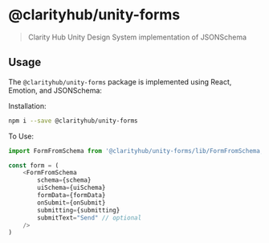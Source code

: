 # @clarityhub/unity-forms

> Clarity Hub Unity Design System implementation of JSONSchema

## Usage

The `@clarityhub/unity-forms` package is implemented using React, Emotion, and JSONSchema:

Installation:

```sh
npm i --save @clarityhub/unity-forms
```

To Use:

```js
import FormFromSchema from '@clarityhub/unity-forms/lib/FormFromSchema;

const form = (
    <FormFromSchema
        schema={schema}
        uiSchema={uiSchema}
        formData={formData}
        onSubmit={onSubmit}
        submitting={submitting}
        submitText="Send" // optional
    />
)
```